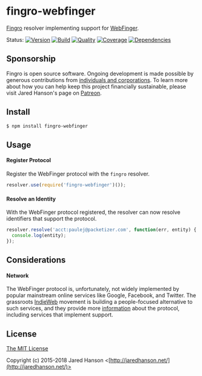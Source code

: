 # fingro-webfinger

[Fingro](https://github.com/jaredhanson/fingro) resolver implementing support
for [WebFinger](https://webfinger.net/).

Status:
[![Version](https://img.shields.io/npm/v/fingro-webfinger.svg?label=version)](https://www.npmjs.com/package/fingro-webfinger)
[![Build](https://img.shields.io/travis/jaredhanson/fingro-webfinger.svg)](https://travis-ci.org/jaredhanson/fingro-webfinger)
[![Quality](https://img.shields.io/codeclimate/github/jaredhanson/fingro-webfinger.svg?label=quality)](https://codeclimate.com/github/jaredhanson/fingro-webfinger)
[![Coverage](https://img.shields.io/coveralls/jaredhanson/fingro-webfinger.svg)](https://coveralls.io/r/jaredhanson/fingro-webfinger)
[![Dependencies](https://img.shields.io/david/jaredhanson/fingro-webfinger.svg)](https://david-dm.org/jaredhanson/fingro-webfinger)

## Sponsorship

Fingro is open source software.  Ongoing development is made possible by
generous contributions from [individuals and corporations](https://github.com/jaredhanson/fingro/blob/master/SPONSORS.md).
To learn more about how you can help keep this project financially sustainable,
please visit Jared Hanson's page on [Patreon](https://www.patreon.com/jaredhanson).

## Install

```bash
$ npm install fingro-webfinger
```

## Usage

#### Register Protocol

Register the WebFinger protocol with the `fingro` resolver.

```js
resolver.use(require('fingro-webfinger')());
```

#### Resolve an Identity

With the WebFinger protocol registered, the resolver can now resolve identifiers
that support the protocol.

```js
resolver.resolve('acct:paulej@packetizer.com', function(err, entity) {
  console.log(entity);
});
```

## Considerations

#### Network

The WebFinger protocol is, unfortunately, not widely implemented by popular
mainstream online services like Google, Facebook, and Twitter.  The grassroots
[IndieWeb](https://indieweb.org/) movement is building a people-focused
alternative to such services, and they provide more [information](https://indieweb.org/WebFinger)
about the protocol, including services that implement support.

## License

[The MIT License](http://opensource.org/licenses/MIT)

Copyright (c) 2015-2018 Jared Hanson <[http://jaredhanson.net/](http://jaredhanson.net/)>
